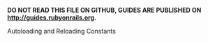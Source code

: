 **DO NOT READ THIS FILE ON GITHUB, GUIDES ARE PUBLISHED ON http://guides.rubyonrails.org.**

Autoloading and Reloading Constants